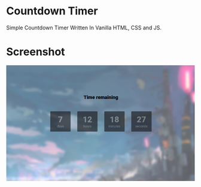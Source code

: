 # Countdown Timer
Simple Countdown Timer Written In Vanilla HTML, CSS and JS.

# Screenshot
![](screenshot.png)
